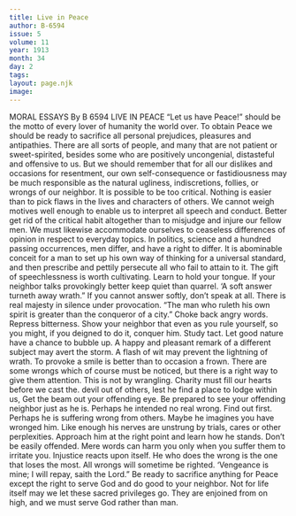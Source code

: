 ```yaml
---
title: Live in Peace
author: B-6594
issue: 5
volume: 11
year: 1913
month: 34
day: 2
tags:
layout: page.njk
image:
---
```

MORAL ESSAYS    By B 6594    LIVE IN PEACE    “Let us have Peace!” should be the motto of every lover of humanity the world over. To obtain Peace we should be ready to sacrifice all personal prejudices, pleasures and antipathies. There are all sorts of people, and many that are not patient or sweet-spirited, besides some who are positively uncongenial, distasteful and offensive to us. But we should remember that for all our dislikes and occasions for resentment, our own self-consequence or fastidiousness may be much responsible as the natural ugliness, indiscretions, follies, or wrongs of our neighbor. It is possible to be too critical. Nothing is easier than to pick flaws in the lives and characters of others. We cannot weigh motives well enough to enable us to interpret all speech and conduct. Better get rid of the critical habit altogether than to misjudge and injure our fellow men.    We must likewise accommodate ourselves to ceaseless differences of opinion in respect to everyday topics. In politics, science and a hundred passing occurrences, men differ, and have a right to differ. It is abominable conceit for a man to set up his own way of thinking for a universal standard, and then prescribe and pettily persecute all who fail to attain to it.    The gift of speechlessness is worth cultivating. Learn to hold your tongue. If your neighbor talks provokingly better keep quiet than quarrel. ‘A soft answer turneth away wrath.” If you cannot answer softly, don’t speak at all. There is real majesty in silence under provocation. “The man who ruleth his own spirit is greater than the conqueror of a city.”    Choke back angry words. Repress bitterness. Show your neighbor that even as you rule yourself, so you might, if you deigned to do it, conquer him. Study tact. Let good nature have a chance to bubble up. A happy and pleasant remark of a different subject may avert the storm. A flash of wit may prevent the lightning of wrath. To provoke a smile is better than to occasion a frown. There are some wrongs which of course must be noticed, but there is a right way to give them attention. This is not by wrangling. Charity must fill our hearts before we cast the. devil out of others, lest he find a place to lodge within us, Get the beam out your offending eye. Be prepared to see your offending neighbor just as he is. Perhaps he intended no real wrong. Find out first. Perhaps he is suffering wrong from others. Maybe he imagines you have wronged him. Like enough his nerves are unstrung by trials, cares or other perplexities. Approach him at the right point and learn how he stands. Don’t be easily offended. Mere words can harm you only when you suffer them to irritate you. Injustice reacts upon itself. He who does the wrong is the one that loses the most. All wrongs will sometime be righted. ‘Vengeance is mine; I will repay, saith the Lord.” Be ready to sacrifice anything for Peace except the right to serve God and do good to your neighbor. Not for life itself may we let these sacred privileges go. They are enjoined from on high, and we must serve God rather than man. 




